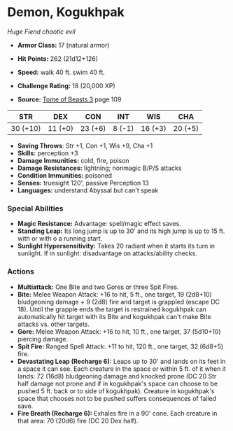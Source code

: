 # Demon, Kogukhpak

*Huge* *Fiend* *chaotic evil*

- **Armor Class:** 17 (natural armor)
- **Hit Points:** 262 (21d12+126)
- **Speed:** walk 40 ft. swim 40 ft.

- **Challenge Rating:** 18 (20,000 XP)
- **Source:** [Tome of Beasts 3](https://koboldpress.com/kpstore/product/tome-of-beasts-3-for-5th-edition/) page 109

| STR | DEX | CON | INT | WIS | CHA |
| --- | --- | --- | --- | --- | --- |
| 30 (+10) | 11 (+0) | 23 (+6) | 8 (-1) | 16 (+3) | 20 (+5) |

- **Saving Throws**: Str +1, Con +1, Wis +9, Cha +1
- **Skills:** perception +3
- **Damage Immunities:** cold, fire, poison
- **Damage Resistances:** lightning; nonmagic B/P/S attacks
- **Condition Immunities:** poisoned
- **Senses:** truesight 120', passive Perception 13
- **Languages:** understand Abyssal but can't speak

### Special Abilities

- **Magic Resistance:** Advantage: spell/magic effect saves.
- **Standing Leap:** Its long jump is up to 30' and its high jump is up to 15 ft. with or with o a running start.
- **Sunlight Hypersensitivity:** Takes 20 radiant when it starts its turn in sunlight. If in sunlight: disadvantage on attacks/ability checks.

### Actions

- **Multiattack:** One Bite and two Gores or three Spit Fires.
- **Bite:** Melee Weapon Attack: +16 to hit, 5 ft., one target, 19 (2d8+10) bludgeoning damage + 9 (2d8) fire and target is grappled (escape DC 18). Until the grapple ends the target is restrained kogukhpak can automatically hit target with its Bite and kogukhpak can't make Bite attacks vs. other targets.
- **Gore:** Melee Weapon Attack: +16 to hit, 10 ft., one target, 37 (5d10+10) piercing damage.
- **Spit Fire:** Ranged Spell Attack: +11 to hit, 120 ft., one target, 32 (6d8+5) fire.
- **Devastating Leap (Recharge 6):** Leaps up to 30' and lands on its feet in a space it can see. Each creature in the space or within 5 ft. of it when it lands: 72 (16d8) bludgeoning damage and knocked prone (DC 20 Str half damage not prone and if in kogukhpak's space can choose to be pushed 5 ft. back or to side of kogukhpak). Creature in kogukhpak's space that chooses not to be pushed suffers consequences of failed save.
- **Fire Breath (Recharge 6):** Exhales fire in a 90' cone. Each creature in that area: 70 (20d6) fire (DC 20 Dex half).


